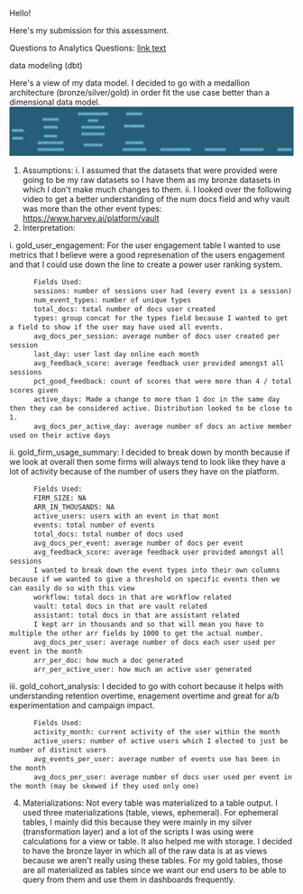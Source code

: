 Hello!

Here's my submission for this assessment.

Questions to Analytics Questions: [link text](extras/Harvey_Analytics_Questions.ipynb)

data modeling (dbt)

Here's a view of my data model. I decided to go with a medallion architecture (bronze/silver/gold) in order fit the use case better than a dimensional data model.
![Alt text](extras/lineage.png)

1. Assumptions:
  i. I assumed that the datasets that were provided were going to be my raw datasets so I have them as my bronze datasets in which I don't make much changes to them.
  ii. I looked over the following video to get a better understanding of the num docs field and why vault was more than the other event types: https://www.harvey.ai/platform/vault
2. Interpretation:
<p>i. gold_user_engagement: For the user engagement table I wanted to use metrics that I believe were a good represenation of the users engagement and that I could use down the line to create a        power user ranking system.</p>
   
          Fields Used:
          sessions: number of sessions user had (every event is a session)
          num_event_types: number of unique types 
          total_docs: total number of docs user created
          types: group concat for the types field because I wanted to get a field to show if the user may have used all events. 
          avg_docs_per_session: average number of docs user created per session
          last_day: user last day online each month
          avg_feedback_score: average feedback user provided amongst all sessions 
          pct_good_feedback: count of scores that were more than 4 / total scores given
          active_days: Made a change to more than 1 doc in the same day then they can be considered active. Distribution looked to be close to 1.
          avg_docs_per_active_day: average number of docs an active member used on their active days
   ii. gold_firm_usage_summary:  I decided to break down by month because if we look at overall then some firms will always tend to look like they have a lot of activity because of the number of         users they have on the platform.  

          Fields Used:
          FIRM_SIZE: NA
          ARR_IN_THOUSANDS: NA
          active_users: users with an event in that mont
          events: total number of events 
          total_docs: total number of docs used
          avg_docs_per_event: average number of docs per event 
          avg_feedback_score: average feedback user provided amongst all sessions
          I wanted to break down the event types into their own columns because if we wanted to give a threshold on specific events then we can easily do so with this view
          workflow: total docs in that are workflow related
          vault: total docs in that are vault related
          assistant: total docs in that are assistant related
          I kept arr in thousands and so that will mean you have to multiple the other arr fields by 1000 to get the actual number.
          avg_docs_per_user: average number of docs each user used per event in the month
          arr_per_doc: how much a doc generated 
          arr_per_active_user: how much an active user generated
   iii. gold_cohort_analysis: I decided to go with cohort because it helps with understanding retention overtime, enagement overtime and great for a/b experimentation and campaign impact.

          Fields Used:
          activity_month: current activity of the user within the month
          active_users: number of active users which I elected to just be number of distinct users
          avg_events_per_user: average number of events use has been in the month
          avg_docs_per_user: average number of docs user used per event in the month (may be skewed if they used only one)

4. Materializations: Not every table was materialized to a table output. I used three materializations (table, views, ephemeral). For ephemeral tables, I mainly did this because they were mainly in my silver (transformation layer) and a lot of the scripts I was using were calculations for a view or table. It also helped me with storage. I decided to have the bronze layer in which all of the raw data is at as views because we aren't really using these tables. For my gold tables, those are all materialized as tables since we want our end users to be able to query from them and use them in dashboards frequently. 
